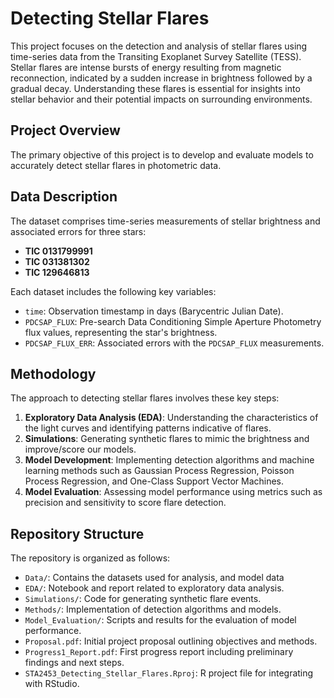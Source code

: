 # Detecting Stellar Flares

This project focuses on the detection and analysis of stellar flares using time-series data from the Transiting Exoplanet Survey Satellite (TESS). Stellar flares are intense bursts of energy resulting from magnetic reconnection, indicated by a sudden increase in brightness followed by a gradual decay. Understanding these flares is essential for insights into stellar behavior and their potential impacts on surrounding environments.

## Project Overview

The primary objective of this project is to develop and evaluate models to accurately detect stellar flares in photometric data.

## Data Description

The dataset comprises time-series measurements of stellar brightness and associated errors for three stars:

- **TIC 0131799991**
- **TIC 031381302**
- **TIC 129646813**

Each dataset includes the following key variables:

- `time`: Observation timestamp in days (Barycentric Julian Date).
- `PDCSAP_FLUX`: Pre-search Data Conditioning Simple Aperture Photometry flux values, representing the star's brightness.
- `PDCSAP_FLUX_ERR`: Associated errors with the `PDCSAP_FLUX` measurements.

## Methodology

The approach to detecting stellar flares involves these key steps:

1. **Exploratory Data Analysis (EDA)**: Understanding the characteristics of the light curves and identifying patterns indicative of flares.
2. **Simulations**: Generating synthetic flares to mimic the brightness and improve/score our models.
3. **Model Development**: Implementing detection algorithms and machine learning methods such as Gaussian Process Regression, Poisson Process Regression, and One-Class Support Vector Machines.
4. **Model Evaluation**: Assessing model performance using metrics such as precision and sensitivity to score flare detection.

## Repository Structure

The repository is organized as follows:

- `Data/`: Contains the datasets used for analysis, and model data
- `EDA/`: Notebook and report related to exploratory data analysis.
- `Simulations/`: Code for generating synthetic flare events.
- `Methods/`: Implementation of detection algorithms and models.
- `Model_Evaluation/`: Scripts and results for the evaluation of model performance.
- `Proposal.pdf`: Initial project proposal outlining objectives and methods.
- `Progress1_Report.pdf`: First progress report including preliminary findings and next steps.
- `STA2453_Detecting_Stellar_Flares.Rproj`: R project file for integrating with RStudio.
